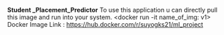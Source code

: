 **Student _Placement_Predictor**
To use this application u can directly pull this image and run into your system.
<docker run -it name_of_img: v1>
Docker Image Link : https://hub.docker.com/r/suyogks21/ml_project
